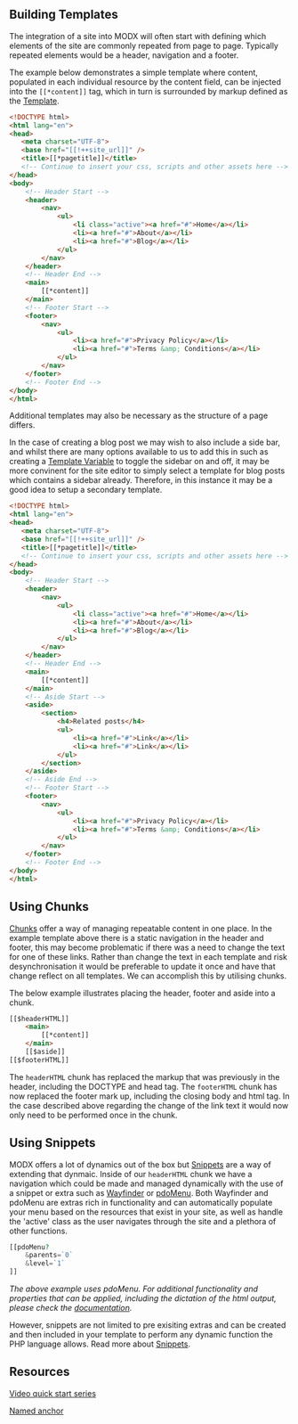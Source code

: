 ## Building Templates

The integration of a site into MODX will often start with defining which elements of the site are commonly repeated from page to page. Typically repeated elements would be a header, navigation and a footer. 

The example below demonstrates a simple template where content, populated in each individual resource by the content field, can be injected into the `[[*content]]` tag, which in turn is surrounded by markup defined as the [Template](building-sites/elements/templates). 

``` html
<!DOCTYPE html>
<html lang="en">
<head>
   <meta charset="UTF-8">
   <base href="[[!++site_url]]" />
   <title>[[*pagetitle]]</title>
   <!-- Continue to insert your css, scripts and other assets here -->
</head>
<body>
	<!-- Header Start -->
	<header>
		<nav>
			<ul>
				<li class="active"><a href="#">Home</a></li>
				<li><a href="#">About</a></li>
				<li><a href="#">Blog</a></li>
			</ul>
		</nav>
	</header>
	<!-- Header End -->
	<main>
		[[*content]]
	</main>
	<!-- Footer Start -->
	<footer>
		<nav>
			<ul>
				<li><a href="#">Privacy Policy</a></li>
				<li><a href="#">Terms &amp; Conditions</a></li>
			</ul>
		</nav>
	</footer>
	<!-- Footer End -->
</body>
</html>
```

Additional templates may also be necessary as the structure of a page differs. 

In the case of creating a blog post we may wish to also include a side bar, and whilst there are many options available to us to add this in such as creating a [Template Variable](building-sites/elements/template-variables) to toggle the sidebar on and off, it may be more convinent for the site editor to simply select a template for blog posts which contains a sidebar already. Therefore, in this instance it may be a good idea to setup a secondary template. 

``` html
<!DOCTYPE html>
<html lang="en">
<head>
   <meta charset="UTF-8">
   <base href="[[!++site_url]]" />
   <title>[[*pagetitle]]</title>
   <!-- Continue to insert your css, scripts and other assets here -->
</head>
<body>
	<!-- Header Start -->
	<header>
		<nav>
			<ul>
				<li class="active"><a href="#">Home</a></li>
				<li><a href="#">About</a></li>
				<li><a href="#">Blog</a></li>
			</ul>
		</nav>
	</header>
	<!-- Header End -->
	<main>
		[[*content]]
	</main>
	<!-- Aside Start -->
	<aside>
		<section>
			<h4>Related posts</h4>
			<ul>
				<li><a href="#">Link</a></li>
				<li><a href="#">Link</a></li>
			</ul>
		</section>
	</aside>
	<!-- Aside End -->
	<!-- Footer Start -->
	<footer>
		<nav>
			<ul>
				<li><a href="#">Privacy Policy</a></li>
				<li><a href="#">Terms &amp; Conditions</a></li>
			</ul>
		</nav>
	</footer>
	<!-- Footer End -->
</body>
</html>
```

## Using Chunks

[Chunks](building-sites/elements/chunks) offer a way of managing repeatable content in one place. In the example template above there is a static navigation in the header and footer, this may become problematic if there was a need to change the text for one of these links. Rather than change the text in each template and risk desynchronisation it would be preferable to update it once and have that change reflect on all templates. We can accomplish this by utilising chunks. 

The below example illustrates placing the header, footer and aside into a chunk.   

``` html
[[$headerHTML]]
	<main>
		[[*content]]
	</main>
	[[$aside]]
[[$footerHTML]]
```

The `headerHTML` chunk has replaced the markup that was previously in the header, including the DOCTYPE and head tag. The `footerHTML` chunk has now replaced the footer mark up, including the closing body and html tag. In the case described above regarding the change of the link text it would now only need to be performed once in the chunk.

## Using Snippets

MODX offers a lot of dynamics out of the box but [Snippets](building-sites/elements/snippets) are a way of extending that dynmaic. Inside of our `headerHTML` chunk we have a navigation which could be made and managed dynamically with the use of a snippet or extra such as [Wayfinder](extras/wayfinder) or [pdoMenu](extras/pdoTools/Snippets/pdoMenu). Both Wayfinder and pdoMenu are extras rich in functionality and can automatically populate your menu based on the resources that exist in your site, as well as handle the 'active' class as the user navigates through the site and a plethora of other functions. 

``` php
[[pdoMenu?
    &parents=`0`
    &level=`1`
]]
```
*The above example uses pdoMenu. For additional functionality and properties that can be applied, including the dictation of the html output, please check the [documentation](extras/pdoTools/Snippets/pdoMenu).* 

However, snippets are not limited to pre exisiting extras and can be created and then included in your template to perform any dynamic function the PHP language allows. Read more about [Snippets](building-sites/elements/snippets).

## Resources

[Video quick start series](building-sites/integrating-templates/video-quick-start)

[Named anchor](building-sites/integrating-templates/named-anchor)
